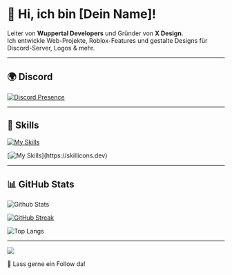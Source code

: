 # 👋 Hi, ich bin [Dein Name]!

Leiter von **Wuppertal Developers** und Gründer von **X Design**.  
Ich entwickle Web-Projekte, Roblox-Features und gestalte Designs für Discord-Server, Logos & mehr.

---

## 🌍 Discord
[![Discord Presence](https://lanyard.cnrad.dev/api/1254079221811118120)](https://discord.com/users/1254079221811118120)

---

## 🚀 Skills  
[![My Skills](https://skillicons.dev/icons?i=js,html,css,py)](https://skillicons.dev)

[![My Skills](https://skillicons.dev/icons?i=pycharm,webstorm,vscode,discord,bots,windows,)](https://skillicons.dev)

---

## 📊 GitHub Stats
![Github Stats](https://github-readme-stats.vercel.app/api?username=xavoyx&show_icons=true&theme=tokyonight) 

[![GitHub Streak](https://streak-stats.demolab.com?user=xavoyx&theme=tokyonight)](https://git.io/streak-stats)

![Top Langs](https://github-readme-stats.vercel.app/api/top-langs/?username=xavoyx&layout=compact&theme=tokyonight) 

---

[![](https://visitcount.itsvg.in/api?id=Pylora&label=Profile%20Views&color=0&icon=0&pretty=false)](https://visitcount.itsvg.in)

🌟 Lass gerne ein Follow da!
